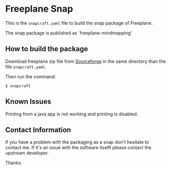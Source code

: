 # Freeplane Snap

This is the `snapcraft.yaml` file to build the snap package of Freeplane.

The snap package is published as `freeplane-mindmapping'

## How to build the package
Download freeplane zip file from
[Sourceforge](https://sourceforge.net/projects/freeplane/)
in the same directory than the file `snapcraft.yaml`.

Then run the command:
```
$ snapcraft
```

## Known Issues
Printing from a java app is not working and printing is disabled.

## Contact Information
If you have a problem with the packaging as a snap don't hesitate to contact
me. If it's an issue with the software itselft please contact the upstream
developer.

Thanks.
